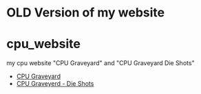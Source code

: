 # OLD Version of my website

# cpu_website
my cpu website "CPU Graveyard" and "CPU Graveyard Die Shots"

* [CPU Graveyard](https://happytrees.org/chips)
* [CPU Graveyerd - Die Shots](https://happytrees.org/dieshots)

